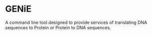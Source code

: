 # GENiE
A command line tool designed to provide services of translating DNA sequences to Protein or Protein to DNA sequences.
